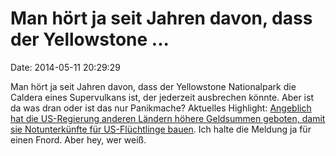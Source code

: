 Man hört ja seit Jahren davon, dass der Yellowstone \...
========================================================

Date: 2014-05-11 20:29:29

Man hört ja seit Jahren davon, dass der Yellowstone Nationalpark die
Caldera eines Supervulkans ist, der jederzeit ausbrechen könnte. Aber
ist da was dran oder ist das nur Panikmache? Aktuelles Highlight:
[Angeblich hat die US-Regierung anderen Ländern höhere Geldsummen
geboten, damit sie Notunterkünfte für US-Flüchtlinge
bauen](http://www.theepochtimes.com/n3/662805-yellowstone-volcano-eruption-report-claims-that-us-has-contingency-deal-with-brazil-australia/).
Ich halte die Meldung ja für einen Fnord. Aber hey, wer weiß.
